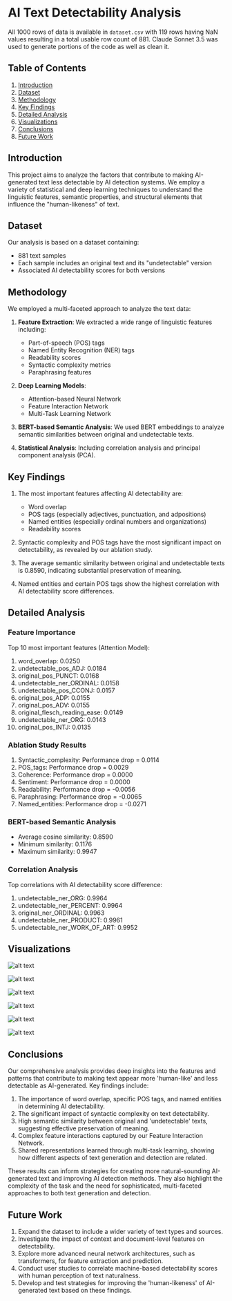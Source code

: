 # AI Text Detectability Analysis
All 1000 rows of data is available in `dataset.csv` with 119 rows having NaN values resulting in a total usable row count of 881. Claude Sonnet 3.5 was used to generate portions of the code as well as clean it. 

## Table of Contents
1. [Introduction](#introduction)
2. [Dataset](#dataset)
3. [Methodology](#methodology)
4. [Key Findings](#key-findings)
5. [Detailed Analysis](#detailed-analysis)
6. [Visualizations](#visualizations)
7. [Conclusions](#conclusions)
8. [Future Work](#future-work)

## Introduction

This project aims to analyze the factors that contribute to making AI-generated text less detectable by AI detection systems. We employ a variety of statistical and deep learning techniques to understand the linguistic features, semantic properties, and structural elements that influence the "human-likeness" of text.

## Dataset

Our analysis is based on a dataset containing:
- 881 text samples
- Each sample includes an original text and its "undetectable" version
- Associated AI detectability scores for both versions

## Methodology

We employed a multi-faceted approach to analyze the text data:

1. **Feature Extraction**: We extracted a wide range of linguistic features including:
   - Part-of-speech (POS) tags
   - Named Entity Recognition (NER) tags
   - Readability scores
   - Syntactic complexity metrics
   - Paraphrasing features

2. **Deep Learning Models**:
   - Attention-based Neural Network
   - Feature Interaction Network
   - Multi-Task Learning Network

3. **BERT-based Semantic Analysis**: We used BERT embeddings to analyze semantic similarities between original and undetectable texts.

4. **Statistical Analysis**: Including correlation analysis and principal component analysis (PCA).

## Key Findings

1. The most important features affecting AI detectability are:
   - Word overlap
   - POS tags (especially adjectives, punctuation, and adpositions)
   - Named entities (especially ordinal numbers and organizations)
   - Readability scores

2. Syntactic complexity and POS tags have the most significant impact on detectability, as revealed by our ablation study.

3. The average semantic similarity between original and undetectable texts is 0.8590, indicating substantial preservation of meaning.

4. Named entities and certain POS tags show the highest correlation with AI detectability score differences.

## Detailed Analysis

### Feature Importance

Top 10 most important features (Attention Model):
1. word_overlap: 0.0250
2. undetectable_pos_ADJ: 0.0184
3. original_pos_PUNCT: 0.0168
4. undetectable_ner_ORDINAL: 0.0158
5. undetectable_pos_CCONJ: 0.0157
6. original_pos_ADP: 0.0155
7. original_pos_ADV: 0.0155
8. original_flesch_reading_ease: 0.0149
9. undetectable_ner_ORG: 0.0143
10. original_pos_INTJ: 0.0135

### Ablation Study Results

1. Syntactic_complexity: Performance drop = 0.0114
2. POS_tags: Performance drop = 0.0029
3. Coherence: Performance drop = 0.0000
4. Sentiment: Performance drop = 0.0000
5. Readability: Performance drop = -0.0056
6. Paraphrasing: Performance drop = -0.0065
7. Named_entities: Performance drop = -0.0271

### BERT-based Semantic Analysis

- Average cosine similarity: 0.8590
- Minimum similarity: 0.1176
- Maximum similarity: 0.9947

### Correlation Analysis

Top correlations with AI detectability score difference:
1. undetectable_ner_ORG: 0.9964
2. undetectable_ner_PERCENT: 0.9964
3. original_ner_ORDINAL: 0.9963
4. undetectable_ner_PRODUCT: 0.9961
5. undetectable_ner_WORK_OF_ART: 0.9952

## Visualizations

![alt text](https://github.com/will4381/ai-detection-analysis/blob/main/images/top20features.png)

![alt text](https://github.com/will4381/ai-detection-analysis/blob/main/images/ablation.png)

![alt text](https://github.com/will4381/ai-detection-analysis/blob/main/images/cosine.png)

![alt text](https://github.com/will4381/ai-detection-analysis/blob/main/images/pca.png)

![alt text](https://github.com/will4381/ai-detection-analysis/blob/main/images/heatmap.png)

![alt text](https://github.com/will4381/ai-detection-analysis/blob/main/images/pca(2).png)

## Conclusions

Our comprehensive analysis provides deep insights into the features and patterns that contribute to making text appear more 'human-like' and less detectable as AI-generated. Key findings include:

1. The importance of word overlap, specific POS tags, and named entities in determining AI detectability.
2. The significant impact of syntactic complexity on text detectability.
3. High semantic similarity between original and 'undetectable' texts, suggesting effective preservation of meaning.
4. Complex feature interactions captured by our Feature Interaction Network.
5. Shared representations learned through multi-task learning, showing how different aspects of text generation and detection are related.

These results can inform strategies for creating more natural-sounding AI-generated text and improving AI detection methods. They also highlight the complexity of the task and the need for sophisticated, multi-faceted approaches to both text generation and detection.

## Future Work

1. Expand the dataset to include a wider variety of text types and sources.
2. Investigate the impact of context and document-level features on detectability.
3. Explore more advanced neural network architectures, such as transformers, for feature extraction and prediction.
4. Conduct user studies to correlate machine-based detectability scores with human perception of text naturalness.
5. Develop and test strategies for improving the 'human-likeness' of AI-generated text based on these findings.

